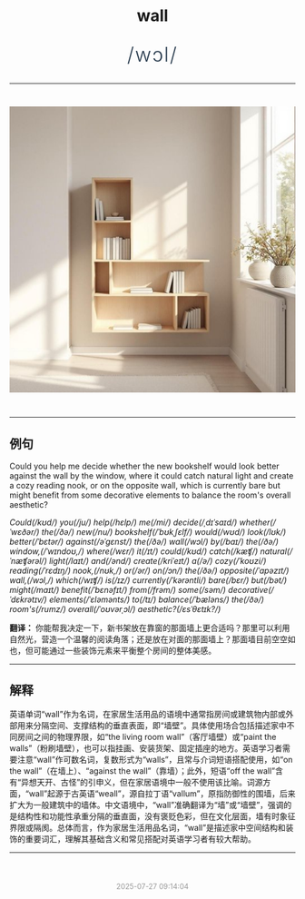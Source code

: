 <div align="center">

# wall

<div style="margin: 30px 0;">
<h1 style="font-size: 2.5em; font-weight: 300; letter-spacing: 2px; margin: 0; color: #2c3e50;">
/wɔl/
</h1>
</div>

</div>

---

<div align="center" style="margin: 40px 0;">

![wall](images/wall.png)

</div>

---

## 例句

Could you help me decide whether the new bookshelf would look better against the wall by the window, where it could catch natural light and create a cozy reading nook, or on the opposite wall, which is currently bare but might benefit from some decorative elements to balance the room's overall aesthetic?

*Could(/kʊd/) you(/ju/) help(/hɛlp/) me(/mi/) decide(/ˌdɪˈsaɪd/) whether(/ˈwɛðər/) the(/ðə/) new(/nu/) bookshelf(/ˈbʊkˌʃɛlf/) would(/wʊd/) look(/lʊk/) better(/ˈbɛtər/) against(/əˈgɛnst/) the(/ðə/) wall(/wɔl/) by(/baɪ/) the(/ðə/) window,(/ˈwɪndoʊ,/) where(/wɛr/) it(/ɪt/) could(/kʊd/) catch(/kæʧ/) natural(/ˈnæʧərəl/) light(/laɪt/) and(/ənd/) create(/kriˈeɪt/) a(/ə/) cozy(/ˈkoʊzi/) reading(/ˈrɛdɪŋ/) nook,(/nʊk,/) or(/ər/) on(/ɔn/) the(/ðə/) opposite(/ˈɑpəzɪt/) wall,(/wɔl,/) which(/wɪʧ/) is(/ɪz/) currently(/ˈkərəntli/) bare(/bɛr/) but(/bət/) might(/maɪt/) benefit(/ˈbɛnəfɪt/) from(/frəm/) some(/səm/) decorative(/ˈdɛkrətɪv/) elements(/ˈɛləmənts/) to(/tɪ/) balance(/ˈbæləns/) the(/ðə/) room's(/rumz/) overall(/ˈoʊvərˌɔl/) aesthetic?(/ɛsˈθɛtɪk?/)*

**翻译：** 你能帮我决定一下，新书架放在靠窗的那面墙上更合适吗？那里可以利用自然光，营造一个温馨的阅读角落；还是放在对面的那面墙上？那面墙目前空空如也，但可能通过一些装饰元素来平衡整个房间的整体美感。

---

## 解释

英语单词“wall”作为名词，在家居生活用品的语境中通常指房间或建筑物内部或外部用来分隔空间、支撑结构的垂直表面，即“墙壁”。具体使用场合包括描述家中不同房间之间的物理界限，如“the living room wall”（客厅墙壁）或“paint the walls”（粉刷墙壁），也可以指挂画、安装货架、固定插座的地方。英语学习者需要注意“wall”作可数名词，复数形式为“walls”，且常与介词短语搭配使用，如“on the wall”（在墙上）、“against the wall”（靠墙）；此外，短语“off the wall”含有“异想天开、古怪”的引申义，但在家居语境中一般不使用该比喻。词源方面，“wall”起源于古英语“weall”，源自拉丁语“vallum”，原指防御性的围墙，后来扩大为一般建筑中的墙体。中文语境中，“wall”准确翻译为“墙”或“墙壁”，强调的是结构性和功能性承重分隔的垂直面，没有褒贬色彩，但在文化层面，墙有时象征界限或隔阂。总体而言，作为家居生活用品名词，“wall”是描述家中空间结构和装饰的重要词汇，理解其基础含义和常见搭配对英语学习者有较大帮助。


---

<div align="center" style="margin-top: 50px;">
<small style="color: #999; font-size: 0.9em;">2025-07-27 09:14:04</small>
</div>

